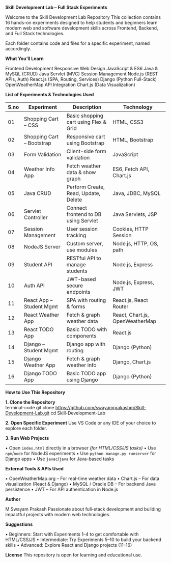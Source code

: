 **Skill Development Lab – Full Stack Experiments**

Welcome to the Skill Development Lab Repository This collection contains 16 hands-on experiments designed to help students and beginners learn modern web and software development skills across Frontend, Backend, and Full Stack technologies.

Each folder contains code and files for a specific experiment, named accordingly.

**What You’ll Learn**

Frontend Development
Responsive Web Design
JavaScript & ES6
Java & MySQL (CRUD)
Java Servlet (MVC)
Session Management
Node.js (REST APIs, Auth)
React.js (SPA, Routing, Services)
Django (Python Full-Stack)
OpenWeatherMap API Integration
Chart.js (Data Visualization)


**List of Experiments & Technologies Used**

|S.no | Experiment | Description | Technology |
|----|---------------------|-------------|------------|
| 01 | Shopping Cart – CSS | Basic shopping cart using Flex & Grid | HTML, CSS3 |
| 02 | Shopping Cart – Bootstrap | Responsive cart using Bootstrap | HTML, Bootstrap |
| 03 | Form Validation | Client-side form validation | JavaScript |
| 04 | Weather Info App | Fetch weather data & show graph | ES6, Fetch API, Chart.js |
| 05 | Java CRUD | Perform Create, Read, Update, Delete | Java, JDBC, MySQL |
| 06 | Servlet Controller | Connect frontend to DB using Servlet | Java Servlets, JSP |
| 07 | Session Management | User session tracking | Cookies, HTTP Session |
| 08 | NodeJS Server | Custom server, use modules | Node.js, HTTP, OS, path |
| 09 | Student API | RESTful API to manage students | Node.js, Express |
| 10 | Auth API | JWT-based secure endpoints | Node.js, Express, JWT |
| 11 | React App – Student Mgmt | SPA with routing & forms | React.js, React Router |
| 12 | React Weather App | Fetch & graph weather data | React, Chart.js, OpenWeatherMap |
| 13 | React TODO App | Basic TODO with components | React.js |
| 14 | Django – Student Mgmt | Django app with routing | Django (Python) |
| 15 | Django Weather App | Fetch & graph weather info | Django, Chart.js |
| 16 | Django TODO App | Basic TODO app using Django | Django (Python) |

**How to Use This Repository**

**1. Clone the Repository**  
   terminal-code
   git clone https://github.com/swayamprakashm/Skill-Development-Lab.git
   cd Skill-Development-Lab


**2. Open Specific Experiment**
   Use VS Code or any IDE of your choice to explore each folder.

**3. Run Web Projects**

   • Open `index.html` directly in a browser *(for HTML/CSS/JS tasks)*
   • Use `npm`/`node` for NodeJS experiments
   • Use `python manage.py runserver` for Django apps
   • Use `javac`/`java` for Java-based tasks


**External Tools & APIs Used**

• OpenWeatherMap.org – For real-time weather data
• Chart.js – For data visualization (React & Django)
• MySQL / Oracle DB – For backend Java persistence
• JWT – For API authentication in Node.js

**Author**

M Swayam Prakash
Passionate about full-stack development and building impactful projects with modern web technologies.

**Suggestions**

• Beginners: Start with Experiments 1–4 to get comfortable with HTML/CSS/JS
• Intermediate: Try Experiments 5–10 to build your backend skills
• Advanced: Explore React and Django projects (11–16)

**License**
This repository is open for learning and educational use.

